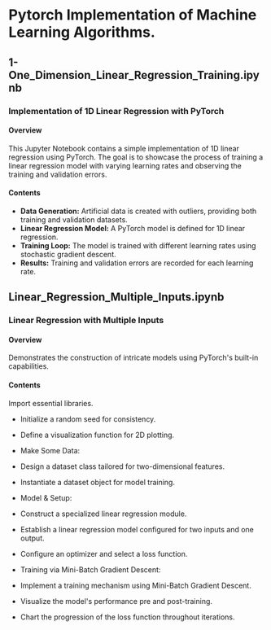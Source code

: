 # Pytorch Implementation of Machine Learning Algorithms.

## 1-One_Dimension_Linear_Regression_Training.ipynb

### Implementation of 1D Linear Regression with PyTorch

#### Overview

This Jupyter Notebook contains a simple implementation of 1D linear regression using PyTorch. The goal is to showcase the process of training a linear regression model with varying learning rates and observing the training and validation errors.

#### Contents

- **Data Generation:** Artificial data is created with outliers, providing both training and validation datasets.
- **Linear Regression Model:** A PyTorch model is defined for 1D linear regression.
- **Training Loop:** The model is trained with different learning rates using stochastic gradient descent.
- **Results:** Training and validation errors are recorded for each learning rate.




## Linear_Regression_Multiple_Inputs.ipynb

### Linear Regression with Multiple Inputs

#### Overview
Demonstrates the construction of intricate models using PyTorch's built-in capabilities.

#### Contents

Import essential libraries.
- Initialize a random seed for consistency.
- Define a visualization function for 2D plotting.
- Make Some Data:

- Design a dataset class tailored for two-dimensional features.
- Instantiate a dataset object for model training.
- Model & Setup:

- Construct a specialized linear regression module.
- Establish a linear regression model configured for two inputs and one output.
- Configure an optimizer and select a loss function.
- Training via Mini-Batch Gradient Descent:

- Implement a training mechanism using Mini-Batch Gradient Descent.
- Visualize the model's performance pre and post-training.
- Chart the progression of the loss function throughout iterations.
